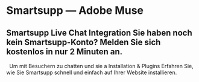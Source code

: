 # Smartsupp — Adobe Muse
## Smartsupp Live Chat Integration Sie haben noch kein Smartsupp-Konto? Melden Sie sich kostenlos in nur 2 Minuten an.
  Um mit Besuchern zu chatten und sie a
Installation & Plugins 
Erfahren Sie, wie Sie Smartsupp schnell und einfach auf Ihrer Website installieren.

